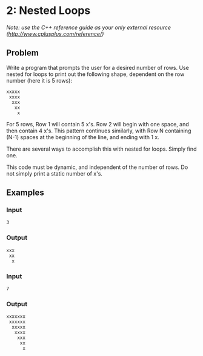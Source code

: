 # 2: Nested Loops

*Note: use the C++ reference guide as your only external resource (http://www.cplusplus.com/reference/)*

## Problem

Write a program that prompts the user for a desired number of rows.
Use nested for loops to print out the following shape, dependent on the row number (here it is 5 rows):

```
xxxxx
 xxxx
  xxx
   xx
    x
```
    
For 5 rows, Row 1 will contain 5 x's. 
Row 2 will begin with one space, and then contain 4 x's. 
This pattern continues similarly, with Row N containing (N-1) spaces at the beginning of the line, and ending with 1 x.

There are several ways to accomplish this with nested for loops. Simply find one.

This code must be dynamic, and independent of the number of rows. 
Do not simply print a static number of x's.

## Examples

### Input
```
3
```

### Output
```
xxx
 xx
  x
```

### Input
```
7
```

### Output
```
xxxxxxx
 xxxxxx
  xxxxx
   xxxx
    xxx
     xx
      x
```
